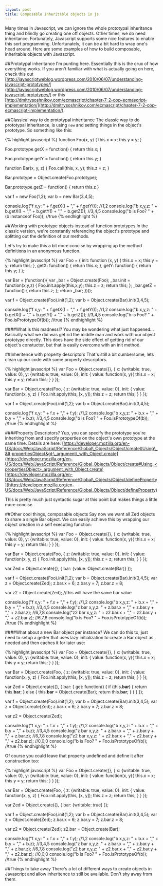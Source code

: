 ```yaml
---
layout: post
title: Composable inheritable objects in js
---
```


Many times in Javascript, we can ignore the whole prototypal inheritance thing and blindly go creating one off objects. Other times, we do need inheritance. Fortunately, Javascript supports some nice features to enable this sort programming. Unfortunately, it can be a bit hard to wrap one\'s head around. Here are some examples of how to build composable, inheritable objects with Javascript.

##Prototypal inheritance
I\'m punting here. Essentially this is the crux of how everything works. If you aren\'t familiar with what is actually going on here, check this out [http://javascriptweblog.wordpress.com/2010/06/07/understanding-javascript-prototypes/](http://javascriptweblog.wordpress.com/2010/06/07/understanding-javascript-prototypes/) or this [http://dmitrysoshnikov.com/ecmascript/chapter-7-2-oop-ecmascript-implementation/](http://dmitrysoshnikov.com/ecmascript/chapter-7-2-oop-ecmascript-implementation/).

##Classical way to do prototypal inheritance
The classic way to do prototypal inheritance, is using `new` and setting things in the object\'s prototype. So something like this: 

{% highlight javascript %}
function Foo(x, y) {
    this.x = x;
    this.y = y;
}

Foo.prototype.getX = function() {
    return this.x;
}

Foo.prototype.getY = function() {
    return this.y;
}

function Bar(x, y, z) {
    Foo.call(this, x, y);
    this.z = z;
}

Bar.prototype = Object.create(Foo.prototype);

Bar.prototype.getZ = function() {
    return this.z
}

var f = new Foo(1,2);
var b = new Bar(3,4,5);

console.log("f x,y: " + f.getX() + "," + f.getY()); //1,2
console.log("b x,y,z: " + b.getX() + "," + b.getY() + "," + b.getZ()); //3,4,5
console.log("b is Foo? " + (b instanceof Foo)); //true
{% endhighlight %}

##Working with prototype objects instead of function prototypes
In the classic version, we\'re constantly referencing the object\'s prototype and splitting out the definition of our methods.

Let\'s try to make this a bit more concise by wrapping up the method definitions in an anonymous function.

{% highlight javascript %}
var Foo = {
    init: function (x, y) {
        this.x = x;
        this.y = y;
        return this;
    },
    getX: function() {
        return this.x;
    },
    getY: function() {
        return this.y;
    }
};

var Bar = (function(){
    var _bar = Object.create(Foo);
    _bar.init = function(x,y,z) {
        Foo.init.apply(this,x,y);
        this.z = z;
        return this;
    };
    _bar.getZ = function() {
        return this.z;
    };
    return _bar;
})();

var f = Object.create(Foo).init(1,2);
var b = Object.create(Bar).init(3,4,5);

console.log("f x,y: " + f.getX() + "," + f.getY()); //1,2
console.log("b x,y,z: " + b.getX() + "," + b.getY() + "," + b.getZ()); //3,4,5
console.log("b is Foo? " + Foo.isPrototypeOf(b)); //true
{% endhighlight %}

####What is this madness!?
You may be wondering what just happened\... Basically what we did was get rid the middle man and work with our object prototype directly. This does have the side effect of getting rid of our object\'s constuctor, but that is easily overcome with an init method. 

##Inheritence with property descriptors
That\'s still a bit cumbersome, lets clean up our code with some property descriptors.

{% highlight javascript %}
var Foo = Object.create({}, {
    x: {writable: true, value: 0},
    y: {writable: true, value: 0},
    init: {
        value: function(x, y){
            this.x = x;
            this.y = y;
            return this;
        }
    }
});

var Bar = Object.create(Foo, {
    z: {writable: true, value: 0},
    init: {
        value: function(x, y, z) {
            Foo.init.apply(this, [x, y]);
            this.z = z;
            return this;
        }
    }
});

var f = Object.create(Foo).init(1,2);
var b = Object.create(Bar).init(3,4,5);

console.log("f x,y: " + f.x + "," + f.y); //1,2
console.log("b x,y,z: " + b.x + "," + b.y + "," + b.z); //3,4,5
console.log("b is Foo? " + Foo.isPrototypeOf(b)); //true
{% endhighlight %}

####Property Descriptors?
Yup, you can specify the prototype you\'re inheriting from and specify properties on the object\'s own prototype at the same time. Details are here: [https://developer.mozilla.org/en-US/docs/Web/JavaScript/Reference/Global\_Objects/Object/create#Using\_&lt;propertiesObject&gt;\_argument\_with_Object.create](https://developer.mozilla.org/en-US/docs/Web/JavaScript/Reference/Global_Objects/Object/create#Using_<propertiesObject>_argument_with_Object.create) [https://developer.mozilla.org/en-US/docs/Web/JavaScript/Reference/Global\_Objects/Object/defineProperty](https://developer.mozilla.org/en-US/docs/Web/JavaScript/Reference/Global_Objects/Object/defineProperty)
    
This is pretty much just syntactic sugar at this point but makes things a little more concise.

##Other cool things, composable objects
Say now we want all Zed objects to share a single Bar object. We can easily achieve this by wrapping our object creation in a self executing function:

{% highlight javascript %}
var Foo = Object.create({}, {
    x: {writable: true, value: 0},
    y: {writable: true, value: 0},
    init: {
        value: function(x, y){
            this.x = x;
            this.y = y;
            return this;
        }
    }
});

var Bar = Object.create(Foo, {
    z: {writable: true, value: 0},
    init: {
        value: function(x, y, z) {
            Foo.init.apply(this, [x, y]);
            this.z = z;
            return this;
        }
    }
});

var Zed = Object.create({}, {
    bar: {value: Object.create(Bar)}
});

var f = Object.create(Foo).init(1,2);
var b = Object.create(Bar).init(3,4,5);
var z = Object.create(Zed);
z.bar.x = 6;
z.bar.y = 7;
z.bar.z = 8;

var z2 = Object.create(Zed); //this will have the same bar value

console.log("f x,y: " + f.x + "," + f.y); //1,2
console.log("b x,y,z: " + b.x + "," + b.y + "," + b.z); //3,4,5
console.log("z bar x,y,z: " + z.bar.x + "," + z.bar.y + "," + z.bar.z); //6,7,8
console.log("z2 bar x,y,z: " + z2.bar.x + "," + z2.bar.y + "," + z2.bar.z); //6,7,8
console.log("b is Foo? " + Foo.isPrototypeOf(b)); //true
{% endhighlight %}

####What about a new Bar object per instance?
We can do this to, just need to setup a getter that uses lazy initialization to create a Bar object as needed and then caches it for later use:

{% highlight javascript %}
var Foo = Object.create({}, {
    x: {writable: true, value: 0},
    y: {writable: true, value: 0},
    init: {
        value: function(x, y){
            this.x = x;
            this.y = y;
            return this;
        }
    }
});

var Bar = Object.create(Foo, {
    z: {writable: true, value: 0},
    init: {
        value: function(x, y, z) {
            Foo.init.apply(this, [x, y]);
            this.z = z;
            return this;
        }
    }
});

var Zed = Object.create({}, {
    bar: {
        get: function() {
            if (this.__bar__) {
                return this.__bar__;
            } else {
                this.__bar__ = Object.create(Bar);
                return this.__bar__;
            }
        }
    }
});

var f = Object.create(Foo).init(1,2);
var b = Object.create(Bar).init(3,4,5);
var z = Object.create(Zed);
z.bar.x = 6;
z.bar.y = 7;
z.bar.z = 8;

var z2 = Object.create(Zed);

console.log("f x,y: " + f.x + "," + f.y); //1,2
console.log("b x,y,z: " + b.x + "," + b.y + "," + b.z); //3,4,5
console.log("z bar x,y,z: " + z.bar.x + "," + z.bar.y + "," + z.bar.z); //6,7,8
console.log("z2 bar x,y,z: " + z2.bar.x + "," + z2.bar.y + "," + z2.bar.z); //0,0,0
console.log("b is Foo? " + Foo.isPrototypeOf(b)); //true
{% endhighlight %}

Of course you could leave that property undefined and define it after construction too: 

{% highlight javascript %}
var Foo = Object.create({}, {
    x: {writable: true, value: 0},
    y: {writable: true, value: 0},
    init: {
        value: function(x, y){
            this.x = x;
            this.y = y;
            return this;
        }
    }
});

var Bar = Object.create(Foo, {
    z: {writable: true, value: 0},
    init: {
        value: function(x, y, z) {
            Foo.init.apply(this, [x, y]);
            this.z = z;
            return this;
        }
    }
});

var Zed = Object.create({}, {
    bar: {writable: true}
});

var f = Object.create(Foo).init(1,2);
var b = Object.create(Bar).init(3,4,5);
var z = Object.create(Zed);
z.bar.x = 6;
z.bar.y = 7;
z.bar.z = 8;

var z2 = Object.create(Zed);
z2.bar = Object.create(Bar);

console.log("f x,y: " + f.x + "," + f.y); //1,2
console.log("b x,y,z: " + b.x + "," + b.y + "," + b.z); //3,4,5
console.log("z bar x,y,z: " + z.bar.x + "," + z.bar.y + "," + z.bar.z); //6,7,8
console.log("z2 bar x,y,z: " + z2.bar.x + "," + z2.bar.y + "," + z2.bar.z); //0,0,0
console.log("b is Foo? " + Foo.isPrototypeOf(b)); //true
{% endhighlight %}

##Things to take away
There\'s a lot of different ways to create objects in Javascript and allow inheritence to still be available. Don\'t shy away from them.


